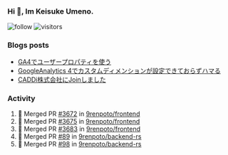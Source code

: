 ### Hi 👋, Im Keisuke Umeno.

<!--
**9renpoto/9renpoto** is a ✨ _special_ ✨ repository because its `README.md` (this file) appears on your GitHub profile.

Here are some ideas to get you started:

- 🔭 I’m currently working on ...
- 🌱 I’m currently learning ...
- 👯 I’m looking to collaborate on ...
- 🤔 I’m looking for help with ...
- 💬 Ask me about ...
- 📫 How to reach me: ...
- 😄 Pronouns: ...
- ⚡ Fun fact: ...
-->

![follow](https://img.shields.io/github/followers/9renpoto?label=Follow&style=social)
![visitors](https://komarev.com/ghpvc/?username=9renpoto&label=Profile%20views&color=0e75b6&style=flat)

### Blogs posts

<!-- BLOG-POST-LIST:START -->
- [GA4でユーザープロパティを使う](https://9renpoto.dev/2021/02/21/google-analytics-4-user-properties/)
- [GoogleAnalytics 4でカスタムディメンションが設定できておらずハマる](https://9renpoto.dev/2021/02/13/google-analytics-4/)
- [CADDi株式会社にJoinしました](https://9renpoto.dev/2020/12/05/join/)
<!-- BLOG-POST-LIST:END -->

### Activity

<!--START_SECTION:activity-->
1. 🎉 Merged PR [#3672](https://github.com/9renpoto/frontend/pull/3672) in [9renpoto/frontend](https://github.com/9renpoto/frontend)
2. 🎉 Merged PR [#3675](https://github.com/9renpoto/frontend/pull/3675) in [9renpoto/frontend](https://github.com/9renpoto/frontend)
3. 🎉 Merged PR [#3683](https://github.com/9renpoto/frontend/pull/3683) in [9renpoto/frontend](https://github.com/9renpoto/frontend)
4. 🎉 Merged PR [#89](https://github.com/9renpoto/backend-rs/pull/89) in [9renpoto/backend-rs](https://github.com/9renpoto/backend-rs)
5. 🎉 Merged PR [#98](https://github.com/9renpoto/backend-rs/pull/98) in [9renpoto/backend-rs](https://github.com/9renpoto/backend-rs)
<!--END_SECTION:activity-->

<!--START_SECTION:waka-->
<!--END_SECTION:waka-->
